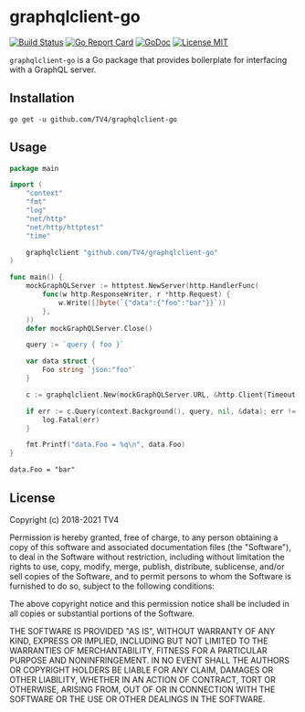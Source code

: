 # graphqlclient-go

[![Build Status](https://travis-ci.com/TV4/graphqlclient-go.svg?branch=master)](https://travis-ci.com/TV4/graphqlclient-go)
[![Go Report Card](https://goreportcard.com/badge/github.com/TV4/graphqlclient-go)](https://goreportcard.com/report/github.com/TV4/graphqlclient-go)
[![GoDoc](https://img.shields.io/badge/godoc-reference-blue.svg?style=flat)](https://godoc.org/github.com/TV4/graphqlclient-go)
[![License MIT](https://img.shields.io/badge/license-MIT-lightgrey.svg?style=flat)](https://github.com/TV4/graphqlclient-go#license)

`graphqlclient-go` is a Go package that provides boilerplate for interfacing
with a GraphQL server.

## Installation
```
go get -u github.com/TV4/graphqlclient-go
```

## Usage
```go
package main

import (
	"context"
	"fmt"
	"log"
	"net/http"
	"net/http/httptest"
	"time"

	graphqlclient "github.com/TV4/graphqlclient-go"
)

func main() {
	mockGraphQLServer := httptest.NewServer(http.HandlerFunc(
		func(w http.ResponseWriter, r *http.Request) {
			w.Write([]byte(`{"data":{"foo":"bar"}}`))
		},
	))
	defer mockGraphQLServer.Close()

	query := `query { foo }`

	var data struct {
		Foo string `json:"foo"`
	}

	c := graphqlclient.New(mockGraphQLServer.URL, &http.Client{Timeout: 2 * time.Second})

	if err := c.Query(context.Background(), query, nil, &data); err != nil {
		log.Fatal(err)
	}

	fmt.Printf("data.Foo = %q\n", data.Foo)
}
```

```
data.Foo = "bar"
```

## License

Copyright (c) 2018-2021 TV4

Permission is hereby granted, free of charge, to any person obtaining a copy of
this software and associated documentation files (the "Software"), to deal in
the Software without restriction, including without limitation the rights to
use, copy, modify, merge, publish, distribute, sublicense, and/or sell copies of
the Software, and to permit persons to whom the Software is furnished to do so,
subject to the following conditions:

The above copyright notice and this permission notice shall be included in all
copies or substantial portions of the Software.

THE SOFTWARE IS PROVIDED "AS IS", WITHOUT WARRANTY OF ANY KIND, EXPRESS OR
IMPLIED, INCLUDING BUT NOT LIMITED TO THE WARRANTIES OF MERCHANTABILITY, FITNESS
FOR A PARTICULAR PURPOSE AND NONINFRINGEMENT. IN NO EVENT SHALL THE AUTHORS OR
COPYRIGHT HOLDERS BE LIABLE FOR ANY CLAIM, DAMAGES OR OTHER LIABILITY, WHETHER
IN AN ACTION OF CONTRACT, TORT OR OTHERWISE, ARISING FROM, OUT OF OR IN
CONNECTION WITH THE SOFTWARE OR THE USE OR OTHER DEALINGS IN THE SOFTWARE.
